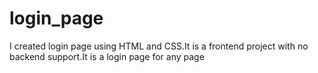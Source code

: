 # login_page


I created login page using HTML and CSS.It is a frontend project with no backend support.It is a login page for any page
